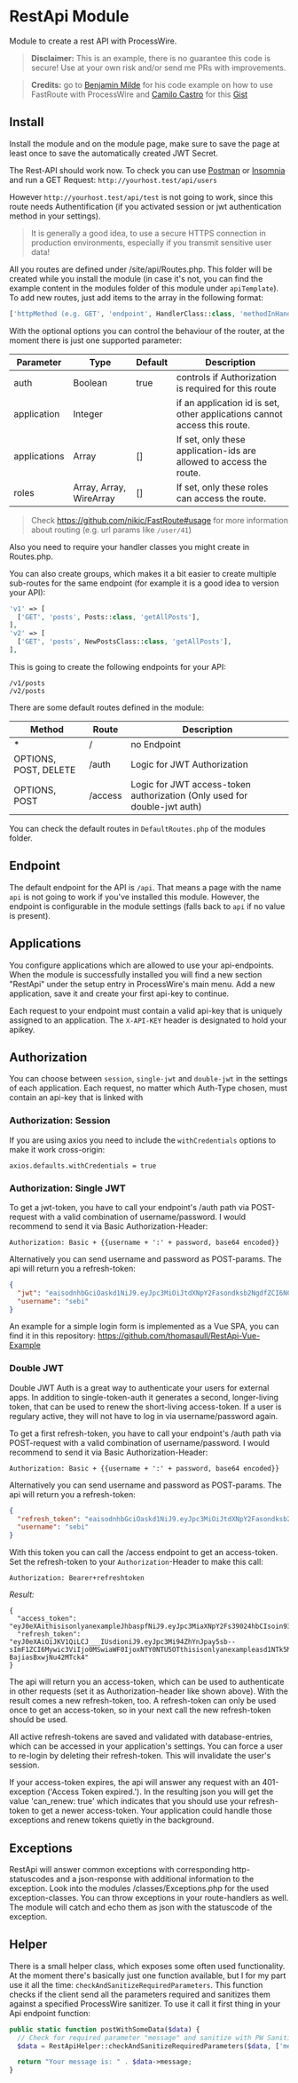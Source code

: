 # RestApi Module

Module to create a rest API with ProcessWire.

> **Disclaimer:** This is an example, there is no guarantee this code is secure! Use at your own risk and/or send me PRs with improvements.

>**Credits:** go to [Benjamin Milde](https://github.com/LostKobrakai) for his code example on how to use FastRoute with ProcessWire and [Camilo Castro](https://gist.github.com/clsource) for this [Gist](https://gist.github.com/clsource/dc7be74afcbfc5fe752c)

## Install

Install the module and on the module page, make sure to save the page at least once to save the automatically created JWT Secret. 

The Rest-API should work now. To check you can use [Postman](https://www.getpostman.com/) or [Insomnia](https://insomnia.rest/) and run a GET Request: `http://yourhost.test/api/users`

However `http://yourhost.test/api/test` is not going to work, since this route needs Authentification (if you activated session or jwt authentication method in your settings).

> It is generally a good idea, to use a secure HTTPS connection in production environments, especially if you transmit sensitive user data!

All you routes are defined under /site/api/Routes.php. This folder will be created while you install the module (in case it's not, you can find the example content in the modules folder of this module under `apiTemplate`). To add new routes, just add items to the array in the following format:

```php
['httpMethod (e.g. GET', 'endpoint', HandlerClass::class, 'methodInHandlerClass', ["options" => "are optional"],
```

With the optional options you can control the behaviour of the router, at the moment there is just one supported parameter:

| Parameter | Type | Default | Description
| --- | --- | --- | ---
| auth | Boolean | true | controls if Authorization is required for this route
| application | Integer |  | if an application id is set, other applications cannot access this route.
| applications | Array<Integer> | [] | If set, only these application-ids are allowed to access the route.
| roles | Array<Integer>, Array<Role>, WireArray<Role> | [] | If set, only these roles can access the route.

> Check https://github.com/nikic/FastRoute#usage for more information about routing (e.g. url params like `/user/41`)

Also you need to require your handler classes you might create in Routes.php.

You can also create groups, which makes it a bit easier to create multiple sub-routes for the same endpoint (for example it is a good idea to version your API):

```php
'v1' => [
  ['GET', 'posts', Posts::class, 'getAllPosts'],
],
'v2' => [
  ['GET', 'posts', NewPostsClass::class, 'getAllPosts'],
],
```

This is going to create the following endpoints for your API:

```
/v1/posts
/v2/posts
```

There are some default routes defined in the module:

| Method | Route | Description
| --- | --- | ---
| * | / | no Endpoint
| OPTIONS, POST, DELETE | /auth | Logic for JWT Authorization
| OPTIONS, POST | /access | Logic for JWT access-token authorization (Only used for double-jwt auth)

You can check the default routes in `DefaultRoutes.php` of the modules folder.

## Endpoint

The default endpoint for the API is `/api`. That means a page with the name `api` is not going to work if you've installed this module. However, the endpoint is configurable in the module settings (falls back to `api` if no value is present).

## Applications

You configure applications which are allowed to use your api-endpoints. When the module is successfully installed you will find a new section "RestApi" under the setup entry in ProcessWire's main menu. Add a new application, save it and create your first api-key to continue. 

Each request to your endpoint must contain a valid api-key that is uniquely assigned to an application. The `X-API-KEY` header is designated to hold your apikey.

## Authorization

You can choose between `session`, `single-jwt` and `double-jwt` in the settings of each application. Each request, no matter which Auth-Type chosen, must contain an api-key that is linked with 

### Authorization: Session

If you are using axios you need to include the `withCredentials` options to make it work cross-origin:

```
axios.defaults.withCredentials = true
```

### Authorization: Single JWT

To get a jwt-token, you have to call your endpoint's /auth path via POST-request with a valid combination of username/password. I would recommend to send it via Basic Authorization-Header:

```
Authorization: Basic + {{username + ':' + password, base64 encoded}}
```

Alternatively you can send username and password as POST-params. The api will return you a refresh-token:

```json
{
  "jwt": "eaisodnhbGciOaskd1NiJ9.eyJpc3MiOiJtdXNpY2Fasondksb2NgdfZCI6NCwic3ViIjo0MCwiaWF0IjoxNTY2MTUxMjQ5LCJuYmYiOj904xNTEthisisonlyanexamplemp0aSI234VSmNoin123IasfnoAszNzY0OSwic2lkIjoicHFlZ3ExbGYzMHB0Nasol342fY2hhbGxlbmdlIjoiWnBPSVFsoV2RRS0p3eVlCdDhoisalkdeowifasddnfQ.VEY68-zAjx3QYWx3fodoYfFcc4242aYNPMRFS4Ws",
  "username": "sebi"
}
```

An example for a simple login form is implemented as a Vue SPA, you can find it in this repository: https://github.com/thomasaull/RestApi-Vue-Example

### Double JWT

Double JWT Auth is a great way to authenticate your users for external apps. In addition to single-token-auth it generates a second, longer-living token, that can be used to renew the short-living access-token. If a user is regulary active, they will not have to log in via username/password again.

To get a first refresh-token, you have to call your endpoint's /auth path via POST-request with a valid combination of username/password. I would recommend to send it via Basic Authorization-Header:

```
Authorization: Basic + {{username + ':' + password, base64 encoded}}
```

Alternatively you can send username and password as POST-params. The api will return you a refresh-token:

```json
{
  "refresh_token": "eaisodnhbGciOaskd1NiJ9.eyJpc3MiOiJtdXNpY2Fasondksb2NgdfZCI6NCwic3ViIjo0MCwiaWF0IjoxNTY2MTUxMjQ5LCJuYmYiOj904xNTEthisisonlyanexamplemp0aSI234VSmNoin123IasfnoAszNzY0OSwic2lkIjoicHFlZ3ExbGYzMHB0Nasol342fY2hhbGxlbmdlIjoiWnBPSVFmQ3doV2RRS0p3eVlCdDhoisalkdeowifasddnfQ.VEY68-zAjx3QYWx3fodoYfFcc4242aYNPMRFS4Ws",
  "username": "sebi"
}
```

With this token you can call the /access endpoint to get an access-token. Set the refresh-token to your `Authorization`-Header to make this call:

```
Authorization: Bearer+refreshtoken
```

_Result:_

```
{
  "access_token": "eyJ0eXAithisisonlyanexampleJhbaspfNiJ9.eyJpc3MiaXNpY2Fs39024hbCIsoin93ywic3ViIjo0MSw23inrdsfwsdTY223MDM0LCJuLINSjE1NjYy__mp0aSI6Ikp5T4242426OINSvUGwesindU2NjMyMzQzNCwic2lkIjoiM3FiZWVjM203sTNqZjFzamg3NTRs09joiaois9E2R3lsNzVydnJ0VXlWY2p5NnZ6RjZSZ3dUZUUiLCJydGtsebiFE3MsRkbHdiodf8n0.8FX7YFY6AEtsDA0fk39tvjgasdoind2rmMd4k2ck",
  "refresh_token": "eyJ0eXAiOiJKV1QiLCJ___IUsdioniJ9.eyJpc3Mi94ZhYnJpay5sb--sImF1ZCI6Mywic3ViIjo0MSwiaWF0IjoxNTY0NTU5OTthisisonlyanexampleasd1NTk5MzksImp0aSI6IjFYcVNJMURasodnpIsImV4cCI6MTU2ODs30.y7jdZ835Ne___mRf-BajiasBxwjNu42MTck4"
}
```

The api will return you an access-token, which can be used to authenticate in other requests (set it as Authorization-header like shown above). With the result comes a new refresh-token, too. A refresh-token can only be used once to get an access-token, so in your next call the new refresh-token should be used.

All active refresh-tokens are saved and validated with database-entries, which can be accessed in your application's settings. You can force a user to re-login by deleting their refresh-token. This will invalidate the user's session.

If your access-token expires, the api will answer any request with an 401-exception ('Access Token expired.'). In the resulting json you will get the value 'can_renew: true' which indicates that you should use your refresh-token to get a newer access-token. Your application could handle those exceptions and renew tokens quietly in the background.

## Exceptions

RestApi will answer common exceptions with corresponding http-statuscodes and a json-response with additional information to the exception. Look into the modules /classes/Exceptions.php for the used exception-classes. You can throw exceptions in your route-handlers as well. The module will catch and echo them as json with the statuscode of the exception.

## Helper

There is a small helper class, which exposes some often used functionality. At the moment there's basically just one function available, but I for my part use it all the time: `checkAndSanitizeRequiredParameters`. This function checks if the client send all the parameters required and sanitizes them against a specified ProcessWire sanitizer. To use it call it first thing in your Api endpoint function:
```php
public static function postWithSomeData($data) {
  // Check for required parameter "message" and sanitize with PW Sanitizer
  $data = RestApiHelper::checkAndSanitizeRequiredParameters($data, ['message|text']);

  return "Your message is: " . $data->message;
}
```
